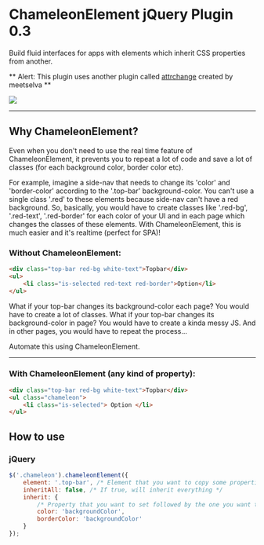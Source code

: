 # ChameleonElement jQuery Plugin 0.3
Build fluid interfaces for apps with elements which inherit CSS properties from another.

** Alert: This plugin uses another plugin called [attrchange](https://github.com/meetselva/attrchange) created by meetselva **

![](http://i.imgur.com/8FoyRmq.gif)

---
## Why ChameleonElement?
Even when you don't need to use the real time feature of ChameleonElement, it prevents you to repeat a lot of code and save a lot of classes (for each background color, border color etc).

For example, imagine a side-nav that needs to change its 'color' and 'border-color' according to the '.top-bar' background-color. You can't use a single class '.red' to these elements because side-nav can't have a red background. So, basically, you would have to create classes like '.red-bg', '.red-text', '.red-border' for each color of your UI and in each page which changes the classes of these elements. With ChameleonElement, this is much easier and it's realtime (perfect for SPA)!

### Without ChameleonElement:
```html
<div class="top-bar red-bg white-text">Topbar</div>
<ul>
	<li class="is-selected red-text red-border">Option</li>
</ul>
```

What if your top-bar changes its background-color each page? You would have to create a lot of classes.
What if your top-bar changes its background-color in page? You would have to create a kinda messy JS.
And in other pages, you would have to repeat the process...

Automate this using ChameleonElement.

---

### With ChameleonElement (any kind of property):
```html
<div class="top-bar red-bg white-text">Topbar</div>
<ul class="chameleon">
	<li class="is-selected"> Option </li>
</ul>
```

## How to use
### jQuery
```js
$('.chameleon').chameleonElement({
	element: '.top-bar', /* Element that you want to copy some properties */
	inheritAll: false, /* If true, will inherit everything */
	inherit: {
		/* Property that you want to set followed by the one you want to copy */
		color: 'backgroundColor',
		borderColor: 'backgroundColor'
	}
});
```
